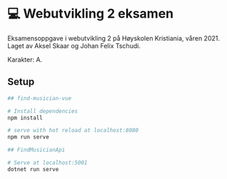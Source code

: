 # :computer: Webutvikling 2 eksamen

Eksamensoppgave i webutvikling 2 på Høyskolen Kristiania, våren 2021. 
Laget av Aksel Skaar og Johan Felix Tschudi. 

Karakter: A.


## Setup
``` bash
## find-musician-vue

# Install dependencies
npm install

# serve with hot reload at localhost:8080
npm run serve

## FindMusicianApi

# Serve at localhost:5001
dotnet run serve 
```

